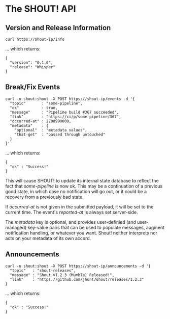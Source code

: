 # The SHOUT! API

## Version and Release Information

```
curl https://shout-ip/info
```

... which returns:

```
{
  "version": "0.1.0",
  "release": "Whisper"
}
```

## Break/Fix Events

```
curl -u shout:shout -X POST https://shout-ip/events -d '{
  "topic"       : "some-pipeline",
  "ok"          : true,
  "message"     : "Pipeline build #367 succeeded",
  "link"        : "https://ci/p/some-pipeline/367",
  "occurred-at" : 2208990000,
  "metadata"    : {
    "optional"  : "metadata values",
    "that-get"  : "passed through untouched"
  }
}'
```

... which returns:

```
{
  "ok" : "Success!"
}
```

This will cause SHOUT! to update its internal state database to
reflect the fact that _some-pipeline_ is now ok.  This may be a
continuation of a previous good state, in which case no
notification will go out, or it could be a recovery from a
previously bad state.

If _occurred-at_ is not given in the submitted payload, it will be
set to the current time.  The event's _reported-at_ is always set
server-side.

The _metadata_ key is optional, and provides user-definied (and
user-managed) key-value pairs that can be used to populate
messages, augment notification handling, or whatever you want.
Shout! neither interprets nor acts on your metadata of its own
accord.

## Announcements

```
curl -u shout:shout -X POST https://shout-ip/announcements -d '{
  "topic"   : "shout-releases",
  "message" : "Shout v1.2.3 (Mumble) Released!",
  "link"    : "https://github.com/jhunt/shout/releases/1.2.3"
}
```

... which returns:

```
{
  "ok" : "Success!"
}
```
